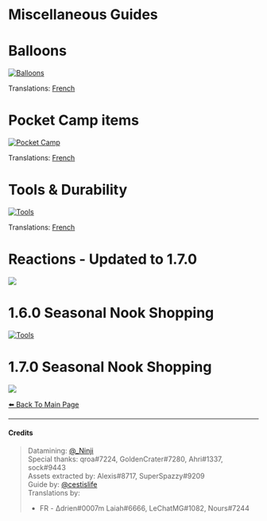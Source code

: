 # Miscellaneous Guides

# Balloons
[![Balloons](/img/balloons.png)](/img/balloons.png)

Translations:
[French](/img/balloons_fr.png)

# Pocket Camp items
[![Pocket Camp](/img/pocketcamp.png)](/img/pocketcamp.png)

Translations:
[French](/img/pocketcamp_fr.png)

# Tools & Durability
[![Tools](/img/tools.png)](/img/tools.png)

Translations:
[French](/img/tools_fr.png)

# Reactions - Updated to 1.7.0
[![](/img/reactions.png)](/img/reactions.png)

# 1.6.0 Seasonal Nook Shopping
[![Tools](/img/seasonal_1.6.0.png)](/img/seasonal_1.6.0.png)

# 1.7.0 Seasonal Nook Shopping
[![](/img/seasonal_1.7.0.png)](/img/seasonal_1.7.0.png)

[⬅️ Back To Main Page](https://cestislife.github.io)

***

#### Credits
> Datamining: [@_Ninji](https://twitter.com/_ninji)   
> Special thanks: qroa#7224, GoldenCrater#7280, Ahri#1337, sock#9443   
> Assets extracted by: Alexis#8717, SuperSpazzy#9209      
> Guide by: [@cestislife](https://twitter.com/cestislife)     
> Translations by:     
> * FR - Δdrien#0007m Laiah#6666, LeChatMG#1082, Nours#7244